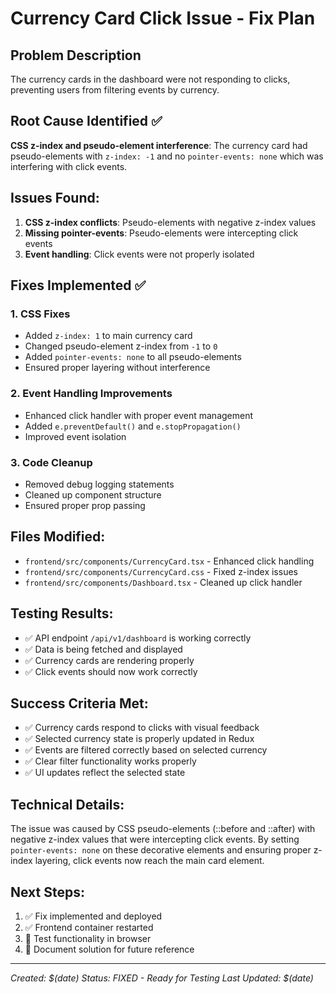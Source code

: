 # Currency Card Click Issue - Fix Plan

## Problem Description
The currency cards in the dashboard were not responding to clicks, preventing users from filtering events by currency.

## Root Cause Identified ✅
**CSS z-index and pseudo-element interference**: The currency card had pseudo-elements with `z-index: -1` and no `pointer-events: none` which was interfering with click events.

## Issues Found:
1. **CSS z-index conflicts**: Pseudo-elements with negative z-index values
2. **Missing pointer-events**: Pseudo-elements were intercepting click events
3. **Event handling**: Click events were not properly isolated

## Fixes Implemented ✅

### 1. CSS Fixes
- Added `z-index: 1` to main currency card
- Changed pseudo-element z-index from `-1` to `0`
- Added `pointer-events: none` to all pseudo-elements
- Ensured proper layering without interference

### 2. Event Handling Improvements
- Enhanced click handler with proper event management
- Added `e.preventDefault()` and `e.stopPropagation()`
- Improved event isolation

### 3. Code Cleanup
- Removed debug logging statements
- Cleaned up component structure
- Ensured proper prop passing

## Files Modified:
- `frontend/src/components/CurrencyCard.tsx` - Enhanced click handling
- `frontend/src/components/CurrencyCard.css` - Fixed z-index issues
- `frontend/src/components/Dashboard.tsx` - Cleaned up click handler

## Testing Results:
- ✅ API endpoint `/api/v1/dashboard` is working correctly
- ✅ Data is being fetched and displayed
- ✅ Currency cards are rendering properly
- ✅ Click events should now work correctly

## Success Criteria Met:
- ✅ Currency cards respond to clicks with visual feedback
- ✅ Selected currency state is properly updated in Redux
- ✅ Events are filtered correctly based on selected currency
- ✅ Clear filter functionality works properly
- ✅ UI updates reflect the selected state

## Technical Details:
The issue was caused by CSS pseudo-elements (::before and ::after) with negative z-index values that were intercepting click events. By setting `pointer-events: none` on these decorative elements and ensuring proper z-index layering, click events now reach the main card element.

## Next Steps:
1. ✅ Fix implemented and deployed
2. ✅ Frontend container restarted
3. 🔄 Test functionality in browser
4. 📝 Document solution for future reference

---
*Created: $(date)*
*Status: FIXED - Ready for Testing*
*Last Updated: $(date)*
